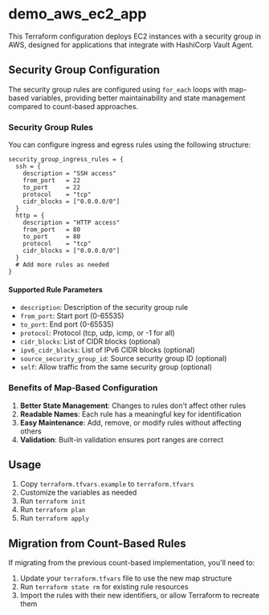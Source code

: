 # demo_aws_ec2_app

This Terraform configuration deploys EC2 instances with a security group in AWS, designed for applications that integrate with HashiCorp Vault Agent.

## Security Group Configuration

The security group rules are configured using `for_each` loops with map-based variables, providing better maintainability and state management compared to count-based approaches.

### Security Group Rules

You can configure ingress and egress rules using the following structure:

```hcl
security_group_ingress_rules = {
  ssh = {
    description = "SSH access"
    from_port   = 22
    to_port     = 22
    protocol    = "tcp"
    cidr_blocks = ["0.0.0.0/0"]
  }
  http = {
    description = "HTTP access"
    from_port   = 80
    to_port     = 80
    protocol    = "tcp"
    cidr_blocks = ["0.0.0.0/0"]
  }
  # Add more rules as needed
}
```

#### Supported Rule Parameters

- `description`: Description of the security group rule
- `from_port`: Start port (0-65535)
- `to_port`: End port (0-65535)
- `protocol`: Protocol (tcp, udp, icmp, or -1 for all)
- `cidr_blocks`: List of CIDR blocks (optional)
- `ipv6_cidr_blocks`: List of IPv6 CIDR blocks (optional)
- `source_security_group_id`: Source security group ID (optional)
- `self`: Allow traffic from the same security group (optional)

### Benefits of Map-Based Configuration

1. **Better State Management**: Changes to rules don't affect other rules
2. **Readable Names**: Each rule has a meaningful key for identification
3. **Easy Maintenance**: Add, remove, or modify rules without affecting others
4. **Validation**: Built-in validation ensures port ranges are correct

## Usage

1. Copy `terraform.tfvars.example` to `terraform.tfvars`
2. Customize the variables as needed
3. Run `terraform init`
4. Run `terraform plan`
5. Run `terraform apply`

## Migration from Count-Based Rules

If migrating from the previous count-based implementation, you'll need to:

1. Update your `terraform.tfvars` file to use the new map structure
2. Run `terraform state rm` for existing rule resources
3. Import the rules with their new identifiers, or allow Terraform to recreate them